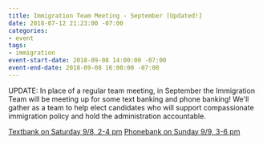 ```yaml
---
title: Immigration Team Meeting - September [Updated!]
date: 2018-07-12 21:23:00 -07:00
categories:
- event
tags:
- immigration
event-start-date: 2018-09-08 14:00:00 -07:00
event-end-date: 2018-09-08 16:00:00 -07:00
---
```


UPDATE: In place of a regular team meeting, in September the Immigration Team will be meeting up for some text banking and phone banking! We'll gather as a team to help elect candidates who will support compassionate immigration policy and hold the administration accountable.

[Textbank on Saturday 9/8, 2-4 pm](https://indivisibleberkeley.org/event/textbank-9-slash-8-slash-18)
[Phonebank on Sunday 9/9, 3-6 pm](https://indivisibleberkeley.org/event/phone-bank-to-turn-congress-blue-9-slash-9)
